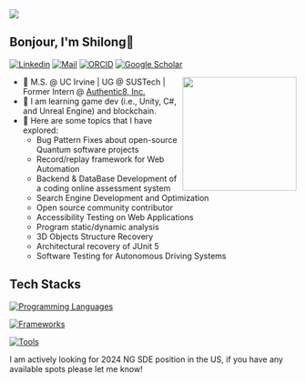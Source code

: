 <img align="center" src="./header.png" />

## Bonjour, I'm Shilong👋 

[![Linkedin](https://img.shields.io/badge/-LinkedIn-0A66C2?style=flat-square&logo=Linkedin&logoColor=white)](https://www.linkedin.com/in/shilong-li/)
[![Mail](https://img.shields.io/badge/-shilong.li(gmail)-critical?style=flat-square&logo=Gmail&logoColor=white&link=mailto:shilong.li213@gmail.com)](mailto:shilong.li213_AT_gmail.com)
[![ORCID](https://img.shields.io/badge/orcid-A6CE39?style=flat-square&logo=orcid&logoColor=white)](https://orcid.org/0009-0006-8875-983X)
[![Google Scholar](https://img.shields.io/badge/Google%20Scholar-4285F4?style=flat-square&logo=google-scholar&logoColor=white)](https://scholar.google.com/citations?user=OuQTuoEAAAAJ&hl=en)

<img align='right' src='https://octodex.github.com/images/filmtocat.png' width='200"'>


- 🏫 M.S. @ UC Irvine | UG @ SUSTech | Former Intern @ [Authentic8, Inc.](https://authentic8.com/)
- 🔭 I am learning game dev (i.e., Unity, C#, and Unreal Engine) and blockchain.
- 🌱 Here are some topics that I have explored:
  - Bug Pattern Fixes about open-source Quantum software projects
  - Record/replay framework for Web Automation
  - Backend & DataBase Development of a coding online assessment system
  - Search Engine Development and Optimization
  - Open source community contributor
  - Accessibility Testing on Web Applications
  - Program static/dynamic analysis
  - 3D Objects Structure Recovery
  - Architectural recovery of JUnit 5
  - Software Testing for Autonomous Driving Systems

## Tech Stacks

[![Programming Languages](https://skillicons.dev/icons?i=java,python,go,c,cs,html,js,swift&theme=light)](https://skillicons.dev)

[![Frameworks](https://skillicons.dev/icons?i=spring,selenium,django,redis,react,vue,unity,opencv&theme=light)](https://skillicons.dev)

[![Tools](https://skillicons.dev/icons?i=git,docker,postman,azure,maven,gradle,aws,jenkins&theme=light)](https://skillicons.dev)

I am actively looking for 2024 NG SDE position in the US, if you have any available spots please let me know! 

<!--
  - Java, Python, Golang, SQL, GraphQL, C/C++, HTML/CSS, JavaScript, Swift (learning), C# (learning)
  - Spring Boot, MyBatis, JUnit, Selenium, Soot, Django, Redis, React.js, Vue.js, OpenCV, Unity (learning)
  - Git, Docker, Jira, Postman, Azure, Maven, Gradle, AWS, Jenkins, mitmproxy, PyAutoGUI, Appium
Here are some ideas to get you started:

- 🔭 I’m currently working on ...
- 🌱 I’m currently learning ...
- 👯 I’m looking to collaborate on ...
- 🤔 I’m looking for help with ...
- 💬 Ask me about ...
- 📫 How to reach me: ...
- 😄 Pronouns: ...
- ⚡ Fun fact: ...
-->
